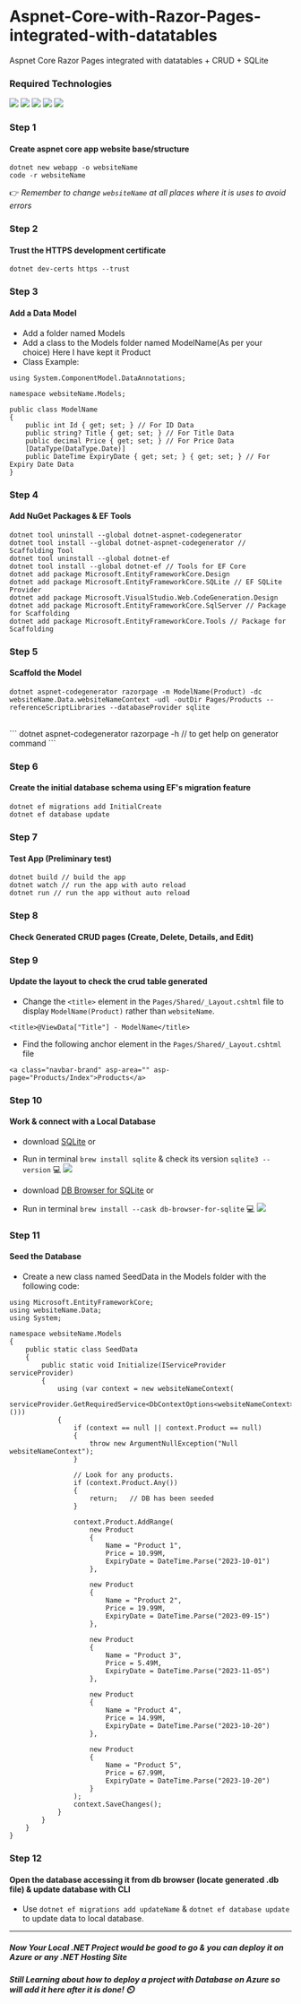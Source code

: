 # Aspnet-Core-with-Razor-Pages-integrated-with-datatables
Aspnet Core Razor Pages integrated with datatables + CRUD + SQLite


### Required Technologies

![](https://img.shields.io/badge/NET_7-red)
![](https://img.shields.io/badge/Bootstrap_5-green)
![](https://img.shields.io/badge/Vs_Code-blue)
![](https://img.shields.io/badge/SQLite-yellow)
![](https://img.shields.io/badge/DB_Browser-SQLite-pink)

### Step 1
#### Create aspnet core app website base/structure

```
dotnet new webapp -o websiteName
code -r websiteName
```
👉 _Remember to change `websiteName` at all places where it is uses to avoid errors_

### Step 2
#### Trust the HTTPS development certificate

```
dotnet dev-certs https --trust
```

### Step 3
#### Add a Data Model

- Add a folder named Models
- Add a class to the Models folder named ModelName(As per your choice) Here I have kept it Product
- Class Example:

```
using System.ComponentModel.DataAnnotations;

namespace websiteName.Models;

public class ModelName
{
    public int Id { get; set; } // For ID Data
    public string? Title { get; set; } // For Title Data
    public decimal Price { get; set; } // For Price Data
    [DataType(DataType.Date)]
    public DateTime ExpiryDate { get; set; } { get; set; } // For Expiry Date Data
}
```

### Step 4
#### Add NuGet Packages & EF Tools

```
dotnet tool uninstall --global dotnet-aspnet-codegenerator
dotnet tool install --global dotnet-aspnet-codegenerator // Scaffolding Tool
dotnet tool uninstall --global dotnet-ef
dotnet tool install --global dotnet-ef // Tools for EF Core
dotnet add package Microsoft.EntityFrameworkCore.Design
dotnet add package Microsoft.EntityFrameworkCore.SQLite // EF SQLite Provider
dotnet add package Microsoft.VisualStudio.Web.CodeGeneration.Design 
dotnet add package Microsoft.EntityFrameworkCore.SqlServer // Package for Scaffolding
dotnet add package Microsoft.EntityFrameworkCore.Tools // Package for Scaffolding
```

### Step 5
#### Scaffold the Model

```
dotnet aspnet-codegenerator razorpage -m ModelName(Product) -dc websiteName.Data.websiteNameContext -udl -outDir Pages/Products --referenceScriptLibraries --databaseProvider sqlite
```
<br/>
```
dotnet aspnet-codegenerator razorpage -h // to get help on generator command
```

### Step 6
#### Create the initial database schema using EF's migration feature

```
dotnet ef migrations add InitialCreate
dotnet ef database update
```

### Step 7
#### Test App (Preliminary test)

```
dotnet build // build the app
dotnet watch // run the app with auto reload
dotnet run // run the app without auto reload
```

### Step 8
#### Check Generated CRUD pages (Create, Delete, Details, and Edit)

### Step 9
#### Update the layout to check the crud table generated

- Change the `<title>` element in the `Pages/Shared/_Layout.cshtml` file to display `ModelName(Product)` rather than `websiteName`.

```
<title>@ViewData["Title"] - ModelName</title>
```
- Find the following anchor element in the `Pages/Shared/_Layout.cshtml` file

```
<a class="navbar-brand" asp-area="" asp-page="Products/Index">Products</a>
```
### Step 10
#### Work & connect with a Local Database

- download [SQLite](https://www.sqlite.org/index.html)
  or
- Run in terminal `brew install sqlite` & check its version `sqlite3 --version` 💻 ![](https://img.shields.io/badge/For_MAC-purple)

- download [DB Browser for SQLite](https://sqlitebrowser.org/dl/)
  or
- Run in terminal `brew install --cask db-browser-for-sqlite` 💻 ![](https://img.shields.io/badge/For_MAC-purple)

### Step 11
#### Seed the Database

- Create a new class named SeedData in the Models folder with the following code:

```
using Microsoft.EntityFrameworkCore;
using websiteName.Data;
using System;

namespace websiteName.Models
{
    public static class SeedData
    {
        public static void Initialize(IServiceProvider serviceProvider)
        {
            using (var context = new websiteNameContext(
                serviceProvider.GetRequiredService<DbContextOptions<websiteNameContext>>()))
            {
                if (context == null || context.Product == null)
                {
                    throw new ArgumentNullException("Null websiteNameContext");
                }

                // Look for any products.
                if (context.Product.Any())
                {
                    return;   // DB has been seeded
                }

                context.Product.AddRange(
                    new Product
                    {
                        Name = "Product 1",
                        Price = 10.99M,
                        ExpiryDate = DateTime.Parse("2023-10-01")
                    },

                    new Product
                    {
                        Name = "Product 2",
                        Price = 19.99M,
                        ExpiryDate = DateTime.Parse("2023-09-15")
                    },

                    new Product
                    {
                        Name = "Product 3",
                        Price = 5.49M,
                        ExpiryDate = DateTime.Parse("2023-11-05")
                    },

                    new Product
                    {
                        Name = "Product 4",
                        Price = 14.99M,
                        ExpiryDate = DateTime.Parse("2023-10-20")
                    },

                    new Product
                    {
                        Name = "Product 5",
                        Price = 67.99M,
                        ExpiryDate = DateTime.Parse("2023-10-20")
                    }
                );
                context.SaveChanges();
            }
        }
    }
}

```

### Step 12
#### Open the database accessing it from db browser (locate generated .db file) & update database with CLI

- Use `dotnet ef migrations add updateName` & `dotnet ef database update` to update data to local database.

<hr/>

##### Now Your Local .NET Project would be good to go & you can deploy it on Azure or any .NET Hosting Site
##### Still Learning about how to deploy a project with Database on Azure so will add it here after it is done! ⏲️






